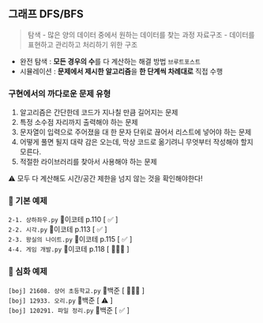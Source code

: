 ## 그래프 DFS/BFS

> 탐색 - 많은 양의 데이터 중에서 원하는 데이터를 찾는 과정
> 자료구조 - 데이터를 표현하고 관리하고 처리하기 위한 구조

- 완전 탐색 : **모든 경우의 수**를 다 계산하는 해결 방법 `브루트포스트`
- 시뮬레이션 : **문제에서 제시한 알고리즘**을 **한 단계씩 차례대로** 직접 수행

###
### 구현에서의 까다로운 문제 유형
1) 알고리즘은 간단한데 코드가 지나칠 만큼 길어지는 문제
2) 특정 소수점 자리까지 출력해야 하는 문제
3) 문자열이 입력으로 주어졌을 대 한 문자 단위로 끊어서 리스트에 넣어야 하는 문제
4) 어떻게 풀면 될지 대략 감은 오는데, 막상 코드로 옮기려니 무엇부터 작성해야 할지 모른다.
5) 적절한 라이브러리를 찾아서 사용해야 하는 문제 

⚠️ 모두 다 계산해도 시간/공간 제한을 넘지 않는 것을 확인해야한다!


###
### 🐯 기본 예제
`2-1. 상하좌우.py` 📖이코테 p.110  [ ✅ ]\
`2-2. 시각.py` 📖이코테 p.113  [ ✅ ]\
`2-3. 왕실의 나이트.py` 📖이코테 p.115  [ ✅ ]\
`4-4. 게임 개발.py` 📖이코테 p.118  [ 🧑🏻‍💻 ] 
###
### 🦁 심화 예제
`[boj] 21608. 상어 초등학교.py` 📖백준 [ 🧑🏻‍💻 ] \
`[boj] 12933. 오리.py` 📖백준  [ ⚠️ ] \
`[boj] 120291. 파일 정리.py` 📖백준 [ ✅ ] 